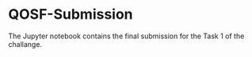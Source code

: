 # QOSF-Submission

The Jupyter notebook contains the final submission for the Task 1 of the challange.
